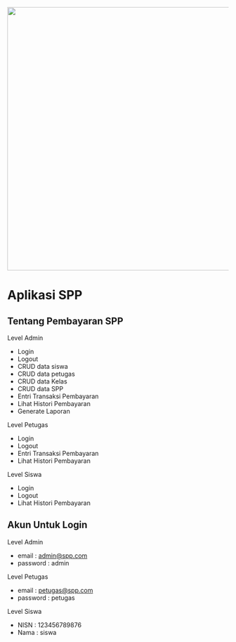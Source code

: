 <p align="center"><img src="https://github.com/FuziqAnggara/Ujikom-SPP/public/img/dashboard.PNG" width="600"></p>

<p align="center">
    <h1>Aplikasi SPP</h1>
</p>

## Tentang Pembayaran SPP

Level Admin

-   Login
-   Logout
-   CRUD data siswa
-   CRUD data petugas
-   CRUD data Kelas
-   CRUD data SPP
-   Entri Transaksi Pembayaran
-   Lihat Histori Pembayaran
-   Generate Laporan

Level Petugas

-   Login
-   Logout
-   Entri Transaksi Pembayaran
-   Lihat Histori Pembayaran

Level Siswa

-   Login
-   Logout
-   Lihat Histori Pembayaran

## Akun Untuk Login

Level Admin

-   email : admin@spp.com
-   password : admin

Level Petugas

-   email : petugas@spp.com
-   password : petugas

Level Siswa

-   NISN : 123456789876
-   Nama : siswa
